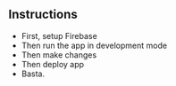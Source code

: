 
## Instructions

- First, setup Firebase
- Then run the app in development mode
- Then make changes
- Then deploy app
- Basta.

